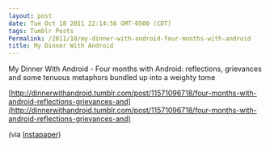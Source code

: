 ```yaml
---
layout: post
date: Tue Oct 18 2011 22:14:56 GMT-0500 (CDT)
tags: Tumblr Posts
Permalink: /2011/10/my-dinner-with-android-four-months-with-android
title: My Dinner With Android
---
```


My Dinner With Android - Four months with Android: reflections, grievances and some tenuous metaphors bundled up into a weighty tome

[http://dinnerwithandroid.tumblr.com/post/11571096718/four-months-with-android-reflections-grievances-and](http://dinnerwithandroid.tumblr.com/post/11571096718/four-months-with-android-reflections-grievances-and)

(via [Instapaper](http://www.instapaper.com/))
